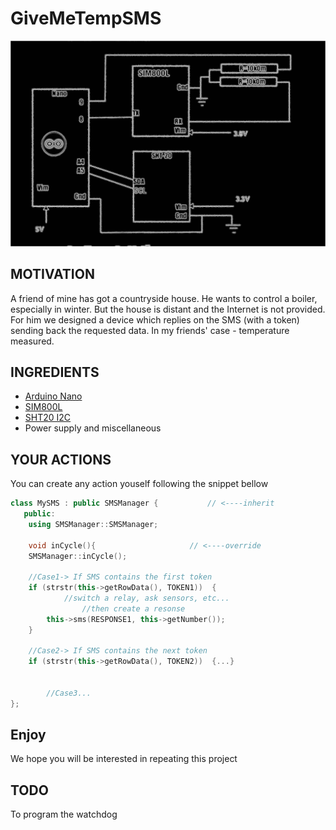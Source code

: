 # GiveMeTempSMS


<img src="Schema.png" width=600/>


## MOTIVATION

A friend of mine has got a countryside house.
He wants to control a boiler, especially in winter.
But the house is distant and the Internet is not provided.
For him we designed a device which replies on the SMS (with a token) 
sending back the requested data. In my friends' case - temperature measured.


## INGREDIENTS

- [Arduino Nano](https://arduino.ua/prod2177-arduino-nano-v3-0-avr-atmega328-p-20au)
- [SIM800L](https://arduino.ua/prod1665-gsm-modyl-na-sim800l)
- [SHT20 I2C](https://arduino.ua/prod4499-modyl-datchika-temperatyri-i-vlajnosti-sht20-i2c)
- Power supply and miscellaneous


## YOUR ACTIONS

You can create any action youself following the snippet bellow
```c++
class MySMS : public SMSManager {           // <----inherit 
   public:
	using SMSManager::SMSManager;

	void inCycle(){                     // <----override
	SMSManager::inCycle();

	//Case1-> If SMS contains the first token   
	if (strstr(this->getRowData(), TOKEN1))  { 
	        //switch a relay, ask sensors, etc...  
                //then create a resonse
		this->sms(RESPONSE1, this->getNumber()); 
	}

	//Case2-> If SMS contains the next token   
	if (strstr(this->getRowData(), TOKEN2))  {...}	
                     
                     
        //Case3...
};

```

## Enjoy
We hope you will be interested in repeating this project

## TODO
To program the watchdog
